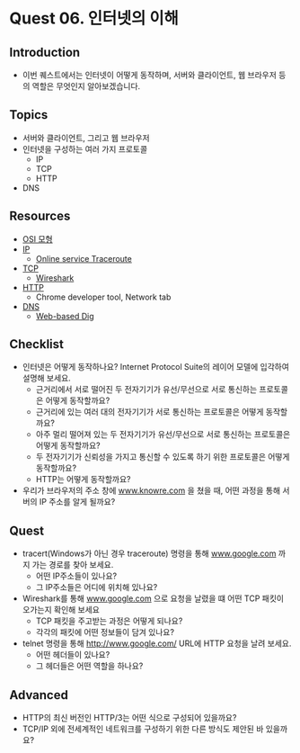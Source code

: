 # Quest 06. 인터넷의 이해

## Introduction
* 이번 퀘스트에서는 인터넷이 어떻게 동작하며, 서버와 클라이언트, 웹 브라우저 등의 역할은 무엇인지 알아보겠습니다.

## Topics
* 서버와 클라이언트, 그리고 웹 브라우저
* 인터넷을 구성하는 여러 가지 프로토콜
  * IP
  * TCP
  * HTTP
* DNS

## Resources
* [OSI 모형](https://ko.wikipedia.org/wiki/OSI_%EB%AA%A8%ED%98%95)
* [IP](https://ko.wikipedia.org/wiki/%EC%9D%B8%ED%84%B0%EB%84%B7_%ED%94%84%EB%A1%9C%ED%86%A0%EC%BD%9C)
  * [Online service Traceroute](http://ping.eu/traceroute/)
* [TCP](https://ko.wikipedia.org/wiki/%EC%A0%84%EC%86%A1_%EC%A0%9C%EC%96%B4_%ED%94%84%EB%A1%9C%ED%86%A0%EC%BD%9C)
  * [Wireshark](https://www.wireshark.org/download.html)
* [HTTP](https://ko.wikipedia.org/wiki/HTTP)
  * Chrome developer tool, Network tab
* [DNS](https://ko.wikipedia.org/wiki/%EB%8F%84%EB%A9%94%EC%9D%B8_%EB%84%A4%EC%9E%84_%EC%8B%9C%EC%8A%A4%ED%85%9C)
  * [Web-based Dig](http://networking.ringofsaturn.com/Tools/dig.php)

## Checklist
* 인터넷은 어떻게 동작하나요? Internet Protocol Suite의 레이어 모델에 입각하여 설명해 보세요.
  * 근거리에서 서로 떨어진 두 전자기기가 유선/무선으로 서로 통신하는 프로토콜은 어떻게 동작할까요?
  * 근거리에 있는 여러 대의 전자기기가 서로 통신하는 프로토콜은 어떻게 동작할까요?
  * 아주 멀리 떨어져 있는 두 전자기기가 유선/무선으로 서로 통신하는 프로토콜은 어떻게 동작할까요?
  * 두 전자기기가 신뢰성을 가지고 통신할 수 있도록 하기 위한 프로토콜은 어떻게 동작할까요?
  * HTTP는 어떻게 동작할까요?
* 우리가 브라우저의 주소 창에 www.knowre.com 을 쳤을 때, 어떤 과정을 통해 서버의 IP 주소를 알게 될까요?

## Quest
* tracert(Windows가 아닌 경우 traceroute) 명령을 통해 www.google.com 까지 가는 경로를 찾아 보세요.
  * 어떤 IP주소들이 있나요?
  * 그 IP주소들은 어디에 위치해 있나요?
* Wireshark를 통해 www.google.com 으로 요청을 날렸을 떄 어떤 TCP 패킷이 오가는지 확인해 보세요
  * TCP 패킷을 주고받는 과정은 어떻게 되나요?
  * 각각의 패킷에 어떤 정보들이 담겨 있나요?
* telnet 명령을 통해 http://www.google.com/ URL에 HTTP 요청을 날려 보세요.
  * 어떤 헤더들이 있나요?
  * 그 헤더들은 어떤 역할을 하나요?

## Advanced
* HTTP의 최신 버전인 HTTP/3는 어떤 식으로 구성되어 있을까요?
* TCP/IP 외에 전세계적인 네트워크를 구성하기 위한 다른 방식도 제안된 바 있을까요?
